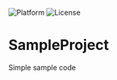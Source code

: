 ![Platform](https://img.shields.io/badge/platform-iOS-green.svg)
![License](https://img.shields.io/badge/License-MIT%20License-orange.svg)

# SampleProject
Simple sample code

